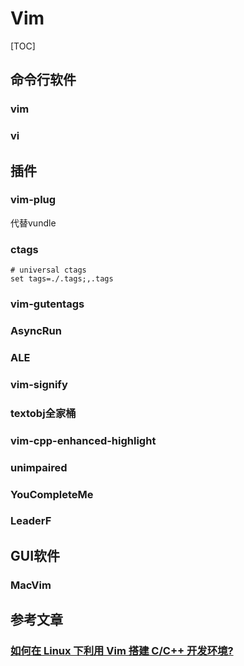 # Vim

[TOC]

## 命令行软件

### vim

### vi

## 插件

### vim-plug

代替vundle

### ctags

```text
# universal ctags
set tags=./.tags;,.tags
```

### vim-gutentags

### AsyncRun

### ALE

### vim-signify

### textobj全家桶

### vim-cpp-enhanced-highlight

### unimpaired

### YouCompleteMe

### LeaderF



## GUI软件

### MacVim

## 参考文章

### [如何在 Linux 下利用 Vim 搭建 C/C++ 开发环境?](https://www.zhihu.com/question/47691414/answer/373700711)